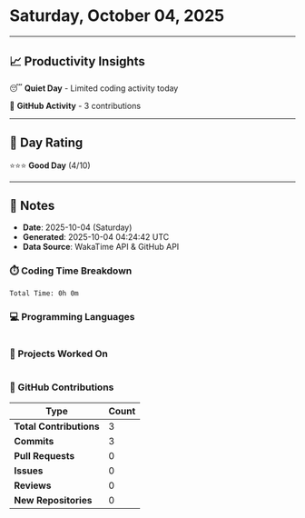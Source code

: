 # Saturday, October 04, 2025

---

## 📈 Productivity Insights

😴 **Quiet Day** - Limited coding activity today

📝 **GitHub Activity** - 3 contributions

---

## 🎯 Day Rating

⭐⭐⭐ **Good Day** (4/10)

---

## 📝 Notes

- **Date**: 2025-10-04 (Saturday)
- **Generated**: 2025-10-04 04:24:42 UTC
- **Data Source**: WakaTime API & GitHub API


### ⏱️ Coding Time Breakdown

```
Total Time: 0h 0m
```

### 💻 Programming Languages

```
```

### 📂 Projects Worked On

```
```


### 🐙 GitHub Contributions

| Type | Count |
|------|-------|
| **Total Contributions** | 3 |
| **Commits** | 3 |
| **Pull Requests** | 0 |
| **Issues** | 0 |
| **Reviews** | 0 |
| **New Repositories** | 0 |

